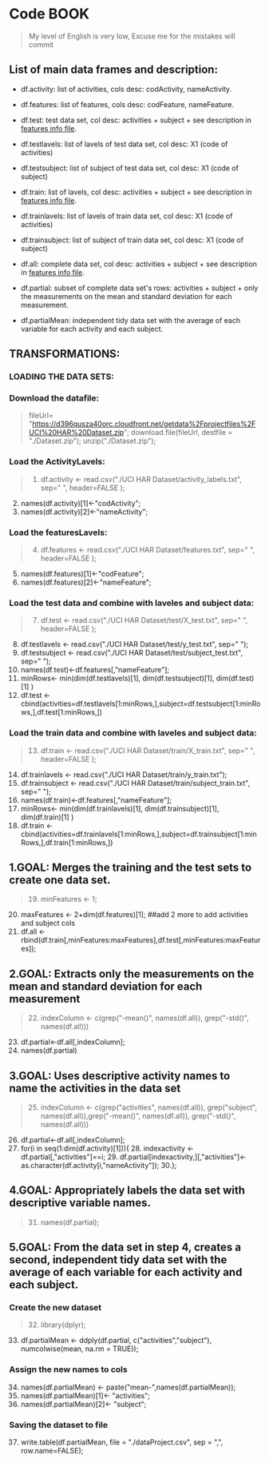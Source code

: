 
# Code BOOK

> My level of English is very low, Excuse me for the mistakes will commit

## List of main data frames and description:
* df.activity: list of activities, cols desc: codActivity, nameActivity.
* df.features: list of features, cols desc: codFeature, nameFeature.

* df.test: test data set, col desc: activities + subject + see description in [features info file](https://github.com/lanthano-es/Getting-Cleanning.git/FeaturesInfoFile.txt). 
* df.testlavels:  list of lavels of test data set, col desc: X1  (code of activities)
* df.testsubject: list of subject of test data set, col desc: X1 (code of subject)

* df.train: list of lavels, col desc: activities + subject + see description in [features info file](https://github.com/lanthano-es/Getting-Cleanning.git/FeaturesInfoFile.txt). 
* df.trainlavels: list of lavels of train data set, col desc: X1  (code of activities)
* df.trainsubject: list of subject of train data set, col desc: X1  (code of subject)

* df.all: complete data set, col desc: activities + subject + see description in [features info file](https://github.com/lanthano-es/Getting-Cleanning.git/FeaturesInfoFile.txt). 

* df.partial: subset of complete data set's rows: activities + subject + only the measurements on the mean and standard deviation for each measurement.

* df.partialMean: independent tidy data set with the average of each variable for each activity and each subject.

## TRANSFORMATIONS:

### LOADING THE DATA SETS:

### Download the datafile:
> fileUrl= "https://d396qusza40orc.cloudfront.net/getdata%2Fprojectfiles%2FUCI%20HAR%20Dataset.zip";
download.file(fileUrl, destfile = "./Dataset.zip");
unzip("./Dataset.zip");

### Load the ActivityLavels:
> 1. df.activity <- read.csv("./UCI HAR Dataset/activity_labels.txt", sep=" ", header=FALSE );
2. names(df.activity)[1]<-"codActivity";
3. names(df.activity)[2]<-"nameActivity";

### Load the featuresLavels:
> 4. df.features <- read.csv("./UCI HAR Dataset/features.txt", sep=" ", header=FALSE );
5. names(df.features)[1]<-"codFeature"; 
6. names(df.features)[2]<-"nameFeature";

### Load the test data and combine with laveles and subject data:
> 7. df.test <- read.csv("./UCI HAR Dataset/test/X_test.txt", sep=" ", header=FALSE );
8. df.testlavels <- read.csv("./UCI HAR Dataset/test/y_test.txt", sep=" ");
9. df.testsubject <- read.csv("./UCI HAR Dataset/test/subject_test.txt", sep=" ");
10. names(df.test)<-df.features[,"nameFeature"];
11. minRows<- min(dim(df.testlavels)[1], dim(df.testsubject)[1], dim(df.test)[1] )
12. df.test <- cbind(activities=df.testlavels[1:minRows,],subject=df.testsubject[1:minRows,],df.test[1:minRows,])

### Load the train data and combine with laveles and subject data:
> 13. df.train <- read.csv("./UCI HAR Dataset/train/X_train.txt", sep=" ", header=FALSE );
14. df.trainlavels <- read.csv("./UCI HAR Dataset/train/y_train.txt");
15. df.trainsubject <- read.csv("./UCI HAR Dataset/train/subject_train.txt", sep=" ");
16. names(df.train)<-df.features[,"nameFeature"];
17. minRows<- min(dim(df.trainlavels)[1], dim(df.trainsubject)[1], dim(df.train)[1] )
18. df.train <- cbind(activities=df.trainlavels[1:minRows,],subject=df.trainsubject[1:minRows,],df.train[1:minRows,])

## 1.GOAL: Merges the training and the test sets to create one data set.
> 19. minFeatures <- 1;
20. maxFeatures <- 2+dim(df.features)[1]; ##add 2 more to add activities and subject cols 
21. df.all <-rbind(df.train[,minFeatures:maxFeatures],df.test[,minFeatures:maxFeatures]);

## 2.GOAL: Extracts only the measurements on the mean and standard deviation for each measurement
> 22. indexColumn <- c(grep("-mean()", names(df.all)), grep("-std()", names(df.all)))
23. df.partial<-df.all[,indexColumn];
24. names(df.partial)

## 3.GOAL: Uses descriptive activity names to name the activities in the data set
> 25. indexColumn <- c(grep("activities", names(df.all)), grep("subject", names(df.all)),grep("-mean()",  names(df.all)), grep("-std()", names(df.all)))
26. df.partial<-df.all[,indexColumn];
26. for(i in seq(1:dim(df.activity)[1])){ 
    28. indexactivity <- df.partial[,"activities"]==i;
    29. df.partial[indexactivity,][,"activities"]<-as.character(df.activity[i,"nameActivity"]);
30.};

## 4.GOAL: Appropriately labels the data set with descriptive variable names. 
> 31. names(df.partial);

## 5.GOAL: From the data set in step 4, creates a second, independent tidy data set with the average of each variable for each activity and each subject.

### Create the new dataset
> 32. library(dplyr);
33. df.partialMean <- ddply(df.partial, c("activities","subject"), numcolwise(mean, na.rm = TRUE));

### Assign the new names to cols
34. names(df.partialMean) <- paste("mean-",names(df.partialMean));
35. names(df.partialMean)[1]<- "activities";
36. names(df.partialMean)[2]<- "subject";

### Saving the dataset to file
37. write.table(df.partialMean, file = "./dataProject.csv", sep = ",", row.name=FALSE);

